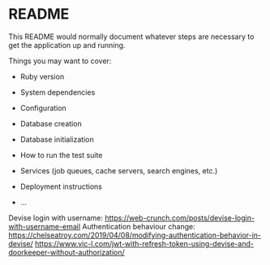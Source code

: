 # README

This README would normally document whatever steps are necessary to get the
application up and running.

Things you may want to cover:

* Ruby version

* System dependencies

* Configuration

* Database creation

* Database initialization

* How to run the test suite

* Services (job queues, cache servers, search engines, etc.)

* Deployment instructions

* ...


Devise login with username: https://web-crunch.com/posts/devise-login-with-username-email
Authentication behaviour change: https://chelseatroy.com/2019/04/08/modifying-authentication-behavior-in-devise/
https://www.vic-l.com/jwt-with-refresh-token-using-devise-and-doorkeeper-without-authorization/